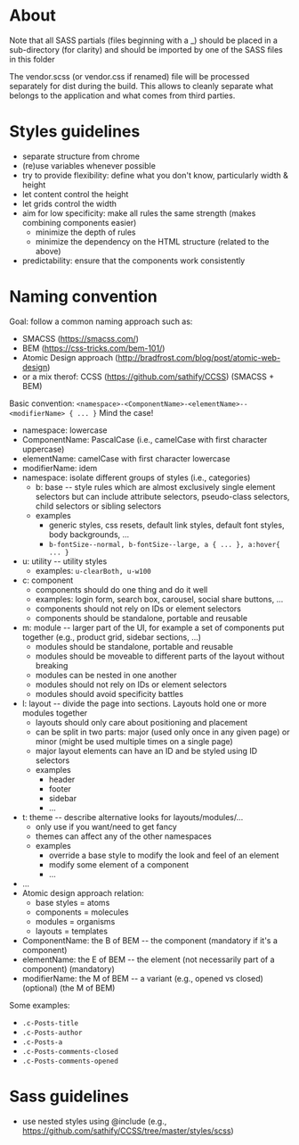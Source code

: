 # About
Note that all SASS partials (files beginning with a _) should be placed in a sub-directory (for clarity) and should be imported by one of the SASS files in this folder

The vendor.scss (or vendor.css if renamed) file will be processed separately for dist during the build. This allows to cleanly separate what belongs to the application and what comes from third parties.

# Styles guidelines
* separate structure from chrome
* (re)use variables whenever possible
* try to provide flexibility: define what you don't know, particularly width & height
* let content control the height
* let grids control the width
* aim for low specificity: make all rules the same strength (makes combining components easier)
  * minimize the depth of rules
  * minimize the dependency on the HTML structure (related to the above)
* predictability: ensure that the components work consistently

# Naming convention
Goal: follow a common naming approach such as:
  * SMACSS (https://smacss.com/)
  * BEM (https://css-tricks.com/bem-101/)
  * Atomic Design approach (http://bradfrost.com/blog/post/atomic-web-design)
  * or a mix therof: CCSS (https://github.com/sathify/CCSS) (SMACSS + BEM)

Basic convention: `<namespace>-<ComponentName>-<elementName>--<modifierName> { ... }`
Mind the case!
  * namespace: lowercase
  * ComponentName: PascalCase (i.e., camelCase with first character uppercase)
  * elementName: camelCase with first character lowercase
  * modifierName: idem
* namespace: isolate different groups of styles (i.e., categories)
  * b: base -- style rules which are almost exclusively single element selectors but can include attribute selectors, pseudo-class selectors, child selectors or sibling selectors
  * examples
	* generic styles, css resets, default link styles, default font styles, body backgrounds, ...
	* `b-fontSize--normal, b-fontSize--large, a { ... }, a:hover{ ... }`
* u: utility -- utility styles
  * examples: `u-clearBoth, u-w100`
* c: component
  * components should do one thing and do it well
  * examples: login form, search box, carousel, social share buttons, ...
  * components should not rely on IDs or element selectors
  * components should be standalone, portable and reusable
* m: module -- larger part of the UI, for example a set of components put together (e.g., product grid, sidebar sections, ...)
  * modules should be standalone, portable and reusable
  * modules should be moveable to different parts of the layout without breaking
  * modules can be nested in one another
  * modules should not rely on IDs or element selectors
  * modules should avoid specificity battles
* l: layout -- divide the page into sections. Layouts hold one or more modules together
  * layouts should only care about positioning and placement
  * can be split in two parts: major (used only once in any given page) or minor (might be used multiple times on a single page)
  * major layout elements can have an ID and be styled using ID selectors
  * examples
	* header
	* footer
	* sidebar
	* ...
* t: theme -- describe alternative looks for layouts/modules/...
  * only use if you want/need to get fancy
  * themes can affect any of the other namespaces
  * examples
	* override a base style to modify the look and feel of an element
	* modify some element of a component
	* ...
* ...
* Atomic design approach relation:
  * base styles = atoms
  * components = molecules
  * modules = organisms
  * layouts = templates
* ComponentName: the B of BEM -- the component (mandatory if it's a component)
* elementName: the E of BEM -- the element (not necessarily part of a component) (mandatory)
* modifierName: the M of BEM -- a variant (e.g., opened vs closed) (optional) (the M of BEM)

Some examples:
  * `.c-Posts-title`
  * `.c-Posts-author`
  * `.c-Posts-a`
  * `.c-Posts-comments-closed`
  * `.c-Posts-comments-opened`

# Sass guidelines
* use nested styles using @include (e.g., https://github.com/sathify/CCSS/tree/master/styles/scss)

